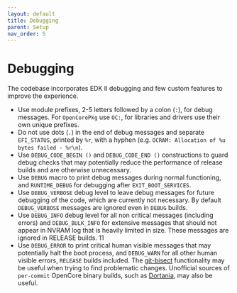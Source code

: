 ```yaml
---
layout: default
title: Debugging
parent: Setup
nav_order: 5
---
```

# Debugging

The codebase incorporates EDK II debugging and few custom features to improve the experience.
- Use module prefixes, 2-5 letters followed by a colon (`:`), for debug messages. For `OpenCorePkg` use `OC:`, for libraries and drivers use their own unique prefixes.
- Do not use dots (`.`) in the end of debug messages and separate `EFI_STATUS`, printed by `%r`, with a hyphen (e.g. `OCRAM: Allocation of %u bytes failed - %r\n`).
- Use `DEBUG_CODE_BEGIN ()` and `DEBUG_CODE_END ()` constructions to guard debug checks that may potentially reduce the performance of release builds and are otherwise unnecessary.
- Use `DEBUG` macro to print debug messages during normal functioning, and `RUNTIME_DEBUG` for debugging after `EXIT_BOOT_SERVICES`.
- Use `DEBUG_VERBOSE` debug level to leave debug messages for future debugging of the code, which are currently not necessary. By default `DEBUG_VERBOSE` messages are ignored even in `DEBUG` builds.
- Use `DEBUG_INFO` debug level for all non critical messages (including errors) and `DEBUG_BULK_INFO` for extensive messages that should not appear in NVRAM log that is heavily limited in size. These messages are ignored in RELEASE builds.
11
- Use `DEBUG_ERROR` to print critical human visible messages that may potentially halt the boot process, and `DEBUG_WARN` for all other human visible errors, `RELEASE` builds included.
The [git-bisect](https://git-scm.com/docs/git-bisect) functionality may be useful when trying to find problematic changes. Unofficial sources of `per-commit` OpenCore binary builds, such as [Dortania](https://dortania.github.io/builds), may also be useful.